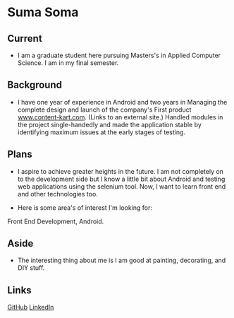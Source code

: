 # Suma Soma
## Current
- I am a graduate student here pursuing Masters's in Applied Computer Science. I am in my final semester.
## Background
- I have one year of experience in Android and two years in Managing the complete design and launch of the company's First product www.content-kart.com.  (Links to an external site.) Handled modules in the project single-handedly and made the application stable by identifying maximum issues at the early stages of testing. 
## Plans
- I aspire to achieve greater heights in the future. I am not completely on to the development side but I know a little bit about Android and testing web applications using the selenium tool. Now, I want to learn front end and other technologies too.

- Here is some area's of interest I'm looking for:

Front End Development, Android.

## Aside
- The interesting thing about me is I am good at painting, decorating, and DIY stuff. 
## Links
[GitHub](https://github.com/sumagits)
[LinkedIn](https://www.linkedin.com/in/suma-soma-170b5580/)


 


